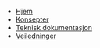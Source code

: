 * [Hjem](/)
* [Konsepter](dummy.md)
* [Teknisk dokumentasjon](dummy.md)
* [Veiledninger](tutorials.md)